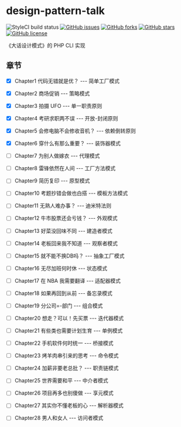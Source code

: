 # design-pattern-talk

![StyleCI build status](https://github.styleci.io/repos/157649592/shield) 
[![GitHub issues](https://img.shields.io/github/issues/rovast/design-pattern-talk.svg)](https://github.com/rovast/design-pattern-talk/issues)
[![GitHub forks](https://img.shields.io/github/forks/rovast/design-pattern-talk.svg)](https://github.com/rovast/design-pattern-talk/network)
[![GitHub stars](https://img.shields.io/github/stars/rovast/design-pattern-talk.svg)](https://github.com/rovast/design-pattern-talk/stargazers)
[![GitHub license](https://img.shields.io/github/license/rovast/design-pattern-talk.svg)](https://github.com/rovast/design-pattern-talk/blob/master/LICENSE)


《大话设计模式》的 PHP CLI 实现

## 章节

- [x] Chapter1 代码无错就是优？ --- 简单工厂模式
- [x] Chapter2 商场促销 --- 策略模式
- [x] Chapter3 拍摄 UFO --- 单一职责原则
- [x] Chapter4 考研求职两不误 --- 开放-封闭原则
- [x] Chapter5 会修电脑不会修收音机？ --- 依赖倒转原则
- [x] Chapter6 穿什么有那么重要？ --- 装饰器模式
- [ ] Chapter7 为别人做嫁衣 --- 代理模式
- [ ] Chapter8 雷锋依然在人间 --- 工厂方法模式
- [ ] Chapter9 简历复印 --- 原型模式
- [ ] Chapter10 考题抄错会做也白搭 --- 模板方法模式
- [ ] Chapter11 无熟人难办事？ --- 迪米特法则
- [ ] Chapter12 牛市股票还会亏钱？ --- 外观模式
- [ ] Chapter13 好菜没回味不同 --- 建造者模式
- [ ] Chapter14 老板回来我不知道 --- 观察者模式
- [ ] Chapter15 就不能不换DB吗？ --- 抽象工厂模式
- [ ] Chapter16 无尽加班何时休 --- 状态模式
- [ ] Chapter17 在 NBA 我需要翻译 --- 适配器模式
- [ ] Chapter18 如果再回到从前 --- 备忘录模式
- [ ] Chapter19 分公司=-部门 --- 组合模式
- [ ] Chapter20 想走？可以！先买票 --- 迭代器模式
- [ ] Chapter21 有些类也需要计划生育 --- 单例模式
- [ ] Chapter22 手机软件何时统一 --- 桥接模式
- [ ] Chapter23 烤羊肉串引来的思考 --- 命令模式
- [ ] Chapter24 加薪非要老总批？ --- 职责链模式
- [ ] Chapter25 世界需要和平 --- 中介者模式
- [ ] Chapter26 项目再多也别傻做 --- 享元模式
- [ ] Chapter27 其实你不懂老板的心 --- 解析器模式
- [ ] Chapter28 男人和女人 --- 访问者模式

